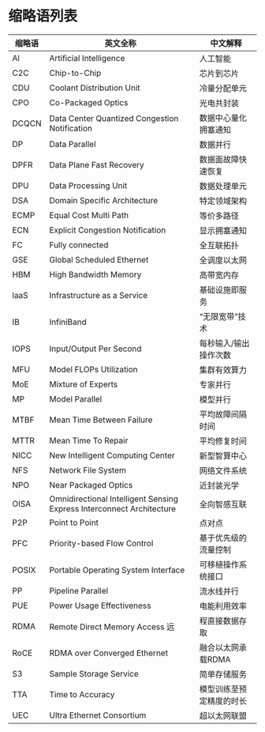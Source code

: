# 缩略语列表

| 缩略语    | 英文全称                                                                   | 中文解释         |
|--------|------------------------------------------------------------------------|--------------|
| Al	    | Artificial Intelligence	                                               | 人工智能         |
| C2C	   | Chip-to-Chip	                                                          | 芯片到芯片        |
| CDU	   | Coolant Distribution Unit	                                             | 冷量分配单元       |
| CPO	   | Co-Packaged Optics	                                                    | 光电共封装        |
| DCQCN	 | Data Center Quantized Congestion Notification	                         | 数据中心量化拥塞通知   |
| DP	    | Data Parallel	                                                         | 数据并行         |
| DPFR   | 	Data Plane Fast Recovery                                              | 	数据面故障快速恢复   |
| DPU	   | Data Processing Unit	                                                  | 数据处理单元       |
| DSA	   | Domain Specific Architecture	                                          | 特定领域架构       |
| ECMP	  | Equal Cost Multi Path	                                                 | 等价多路径        |
| ECN	   | Explicit Congestion Notification	                                      | 显示拥塞通知       |
| FC	    | Fully connected	                                                       | 全互联拓扑        |
| GSE	   | Global Scheduled Ethernet	                                             | 全调度以太网       |
| HBM	   | High Bandwidth Memory	                                                 | 高带宽内存        |
| laaS	  | Infrastructure as a Service	                                           | 基础设施即服务      |
| IB	    | InfiniBand	                                                            | “无限宽带”技术     |
| IOPS   | 	Input/Output Per Second	                                              | 每秒输入/输出操作次数  |
| MFU	   | Model FLOPs Utilization	                                               | 集群有效算力       |
| MoE	   | Mixture of Experts	                                                    | 专家并行         |
| MP	    | Model Parallel	                                                        | 模型并行         |
| MTBF   | 	Mean Time Between Failure                                             | 	平均故障间隔时间    |
| MTTR	  | Mean Time To Repair	                                                   | 平均修复时间       |
| NICC	  | New Intelligent Computing Center	                                      | 新型智算中心       |
| NFS	   | Network File System	                                                   | 网络文件系统       |
| NPO	   | Near Packaged Optics                                                   | 	近封装光学       |
| OISA	  | Omnidirectional Intelligent Sensing Express Interconnect Architecture	 | 全向智感互联       |
| P2P	   | Point to Point	                                                        | 点对点          |
| PFC	   | Priority-based Flow Control	                                           | 基于优先级的流量控制   |
| POSIX	 | Portable Operating System Interface	                                   | 可移植操作系统接口    |
| PP	    | Pipeline Parallel	                                                     | 流水线并行        |
| PUE	   | Power Usage Effectiveness	                                             | 电能利用效率       |
| RDMA	  | Remote Direct Memory Access	远                                          | 程直接数据存取      |
| RoCE	  | RDMA over Converged Ethernet	                                          | 融合以太网承载RDMA  |
| S3	    | Sample Storage Service	                                                | 简单存储服务       |
| TTA	   | Time to Accuracy	                                                      | 模型训练至预定精度的时长 |
| UEC	   | Ultra Ethernet Consortium	                                             | 超以太网联盟       |